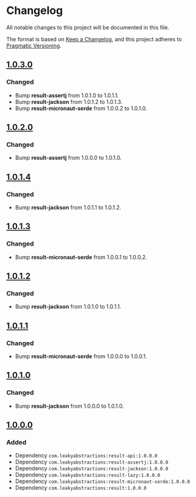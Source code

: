 
# Changelog

All notable changes to this project will be documented in this file.

The format is based on [Keep a Changelog](https://keepachangelog.com/en/1.1.0/),
and this project adheres to [Pragmatic Versioning](https://pragver.github.io/spec/1.0.0.0.html).


## [1.0.3.0]

### Changed

- Bump **result-assertj** from 1.0.1.0 to 1.0.1.1.
- Bump **result-jackson** from 1.0.1.2 to 1.0.1.3.
- Bump **result-micronaut-serde** from 1.0.0.2 to 1.0.1.0.


## [1.0.2.0]

### Changed

- Bump **result-assertj** from 1.0.0.0 to 1.0.1.0.


## [1.0.1.4]

### Changed

- Bump **result-jackson** from 1.0.1.1 to 1.0.1.2.


## [1.0.1.3]

### Changed

- Bump **result-micronaut-serde** from 1.0.0.1 to 1.0.0.2.


## [1.0.1.2]

### Changed

- Bump **result-jackson** from 1.0.1.0 to 1.0.1.1.


## [1.0.1.1]

### Changed

- Bump **result-micronaut-serde** from 1.0.0.0 to 1.0.0.1.


## [1.0.1.0]

### Changed

- Bump **result-jackson** from 1.0.0.0 to 1.0.1.0.


## [1.0.0.0]

### Added

- Dependency `com.leakyabstractions:result-api:1.0.0.0`
- Dependency `com.leakyabstractions:result-assertj:1.0.0.0`
- Dependency `com.leakyabstractions:result-jackson:1.0.0.0`
- Dependency `com.leakyabstractions:result-lazy:1.0.0.0`
- Dependency `com.leakyabstractions:result-micronaut-serde:1.0.0.0`
- Dependency `com.leakyabstractions:result:1.0.0.0`


[1.0.0.0]: https://github.com/LeakyAbstractions/result-bom/releases/tag/1.0.0.0
[1.0.1.0]: https://github.com/LeakyAbstractions/result-bom/releases/tag/1.0.1.0
[1.0.1.1]: https://github.com/LeakyAbstractions/result-bom/releases/tag/1.0.1.1
[1.0.1.2]: https://github.com/LeakyAbstractions/result-bom/releases/tag/1.0.1.2
[1.0.1.3]: https://github.com/LeakyAbstractions/result-bom/releases/tag/1.0.1.3
[1.0.1.4]: https://github.com/LeakyAbstractions/result-bom/releases/tag/1.0.1.4
[1.0.2.0]: https://github.com/LeakyAbstractions/result-bom/releases/tag/1.0.2.0
[1.0.3.0]: https://github.com/LeakyAbstractions/result-bom/releases/tag/1.0.3.0
